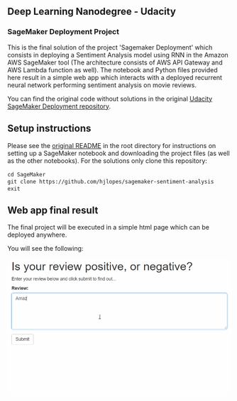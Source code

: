 ## Deep Learning Nanodegree - Udacity
### SageMaker Deployment Project


This is the final solution of the project 'Sagemaker Deployment' which consists in deploying a Sentiment Analysis model using RNN in the Amazon AWS SageMaker tool (The architecture consists of AWS API Gateway and AWS Lambda function as well). The notebook and Python files provided here result in a simple web app which interacts with a deployed recurrent neural network performing sentiment analysis on movie reviews.  

You can find the original code without solutions in the original [Udacity SageMaker Deployment repository](https://github.com/udacity/sagemaker-deployment).

## Setup instructions
Please see the [original README](https://github.com/udacity/sagemaker-deployment/tree/master/README.md) in the root directory for instructions on setting up a SageMaker notebook and downloading the project files (as well as the other notebooks). For the solutions only clone this repository:

```
cd SageMaker
git clone https://github.com/hjlopes/sagemaker-sentiment-analysis
exit
```

## Web app final result

The final project will be executed in a simple html page which can be deployed anywhere. 

You will see the following:

![Web app example](./webapp.gif) 
